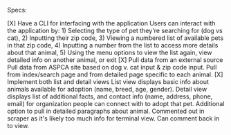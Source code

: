 Specs:

[X] Have a CLI for interfacing with the application
	Users can interact with the application by:
	1) Selecting the type of pet they're searching for (dog vs cat),
	2) Inputting their zip code,
	3) Viewing a numbered list of available pets in that zip code,
	4) Inputting a number from the list to access more details about that animal,
	5) Using the menu options to view the list again, view detailed info on another animal, or exit
[X] Pull data from an external source
    Pull data from ASPCA site based on dog v. cat input & zip code input. Pull from index/search page and from detailed page specific to each animal.
[X] Implement both list and detail views
	List view displays basic info about animals available for adoption (name, breed, age, gender). 
	Detail view displays list of additional facts, and contact info (name, address, phone, email) for organization people can connect with to adopt that pet. 
	Additional option to pull in detailed paragraphs about animal. Commented out in scraper as it's likely too much info for terminal view. Can comment back in to view. 